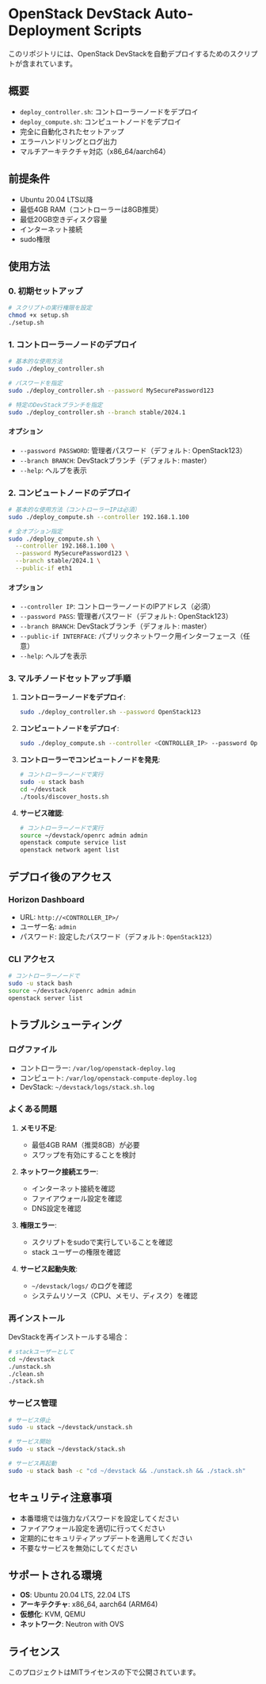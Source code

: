 # OpenStack DevStack Auto-Deployment Scripts

このリポジトリには、OpenStack DevStackを自動デプロイするためのスクリプトが含まれています。

## 概要

- `deploy_controller.sh`: コントローラーノードをデプロイ
- `deploy_compute.sh`: コンピュートノードをデプロイ
- 完全に自動化されたセットアップ
- エラーハンドリングとログ出力
- マルチアーキテクチャ対応（x86_64/aarch64）

## 前提条件

- Ubuntu 20.04 LTS以降
- 最低4GB RAM（コントローラーは8GB推奨）
- 最低20GB空きディスク容量
- インターネット接続
- sudo権限

## 使用方法

### 0. 初期セットアップ

```bash
# スクリプトの実行権限を設定
chmod +x setup.sh
./setup.sh
```

### 1. コントローラーノードのデプロイ

```bash
# 基本的な使用方法
sudo ./deploy_controller.sh

# パスワードを指定
sudo ./deploy_controller.sh --password MySecurePassword123

# 特定のDevStackブランチを指定
sudo ./deploy_controller.sh --branch stable/2024.1
```

#### オプション
- `--password PASSWORD`: 管理者パスワード（デフォルト: OpenStack123）
- `--branch BRANCH`: DevStackブランチ（デフォルト: master）
- `--help`: ヘルプを表示

### 2. コンピュートノードのデプロイ

```bash
# 基本的な使用方法（コントローラーIPは必須）
sudo ./deploy_compute.sh --controller 192.168.1.100

# 全オプション指定
sudo ./deploy_compute.sh \
  --controller 192.168.1.100 \
  --password MySecurePassword123 \
  --branch stable/2024.1 \
  --public-if eth1
```

#### オプション
- `--controller IP`: コントローラーノードのIPアドレス（必須）
- `--password PASS`: 管理者パスワード（デフォルト: OpenStack123）
- `--branch BRANCH`: DevStackブランチ（デフォルト: master）
- `--public-if INTERFACE`: パブリックネットワーク用インターフェース（任意）
- `--help`: ヘルプを表示

### 3. マルチノードセットアップ手順

1. **コントローラーノードをデプロイ**:
   ```bash
   sudo ./deploy_controller.sh --password OpenStack123
   ```

2. **コンピュートノードをデプロイ**:
   ```bash
   sudo ./deploy_compute.sh --controller <CONTROLLER_IP> --password OpenStack123
   ```

3. **コントローラーでコンピュートノードを発見**:
   ```bash
   # コントローラーノードで実行
   sudo -u stack bash
   cd ~/devstack
   ./tools/discover_hosts.sh
   ```

4. **サービス確認**:
   ```bash
   # コントローラーノードで実行
   source ~/devstack/openrc admin admin
   openstack compute service list
   openstack network agent list
   ```

## デプロイ後のアクセス

### Horizon Dashboard
- URL: `http://<CONTROLLER_IP>/`
- ユーザー名: `admin`
- パスワード: 設定したパスワード（デフォルト: `OpenStack123`）

### CLI アクセス
```bash
# コントローラーノードで
sudo -u stack bash
source ~/devstack/openrc admin admin
openstack server list
```

## トラブルシューティング

### ログファイル
- コントローラー: `/var/log/openstack-deploy.log`
- コンピュート: `/var/log/openstack-compute-deploy.log`
- DevStack: `~/devstack/logs/stack.sh.log`

### よくある問題

1. **メモリ不足**:
   - 最低4GB RAM（推奨8GB）が必要
   - スワップを有効にすることを検討

2. **ネットワーク接続エラー**:
   - インターネット接続を確認
   - ファイアウォール設定を確認
   - DNS設定を確認

3. **権限エラー**:
   - スクリプトをsudoで実行していることを確認
   - stack ユーザーの権限を確認

4. **サービス起動失敗**:
   - `~/devstack/logs/` のログを確認
   - システムリソース（CPU、メモリ、ディスク）を確認

### 再インストール

DevStackを再インストールする場合：

```bash
# stackユーザーとして
cd ~/devstack
./unstack.sh
./clean.sh
./stack.sh
```

### サービス管理

```bash
# サービス停止
sudo -u stack ~/devstack/unstack.sh

# サービス開始
sudo -u stack ~/devstack/stack.sh

# サービス再起動
sudo -u stack bash -c "cd ~/devstack && ./unstack.sh && ./stack.sh"
```

## セキュリティ注意事項

- 本番環境では強力なパスワードを設定してください
- ファイアウォール設定を適切に行ってください
- 定期的にセキュリティアップデートを適用してください
- 不要なサービスを無効にしてください

## サポートされる環境

- **OS**: Ubuntu 20.04 LTS, 22.04 LTS
- **アーキテクチャ**: x86_64, aarch64 (ARM64)
- **仮想化**: KVM, QEMU
- **ネットワーク**: Neutron with OVS

## ライセンス

このプロジェクトはMITライセンスの下で公開されています。